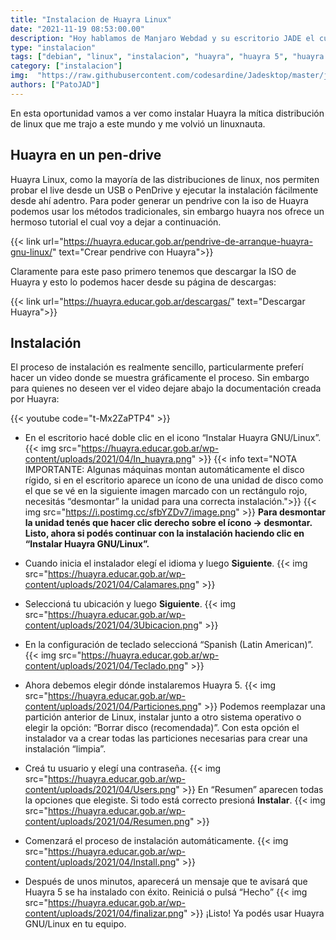 ```yaml
---
title: "Instalacion de Huayra Linux"
date: "2021-11-19 08:53:00.00"
description: "Hoy hablamos de Manjaro Webdad y su escritorio JADE el cual plantea una interesante forma de ver el escritorio de linux"
type: "instalacion"
tags: ["debian", "linux", "instalacion", "huayra", "huayra 5", "huayra linux", "argentina", "como instalar"]
category: ["instalacion"]
img:  "https://raw.githubusercontent.com/codesardine/Jadesktop/master/jade1.jpg"
authors: ["PatoJAD"]
---
```


En esta oportunidad vamos a ver como instalar Huayra la mítica distribución de linux que me trajo a este mundo y me volvió un linuxnauta.

## Huayra en un pen-drive

Huayra Linux, como la mayoría de las distribuciones de linux, nos permiten probar el live desde un USB o PenDrive y ejecutar la instalación fácilmente desde ahí adentro. Para poder generar un pendrive con la iso de Huayra podemos usar los métodos tradicionales, sin embargo huayra nos ofrece un hermoso tutorial el cual voy a dejar a continuación.

{{< link url="https://huayra.educar.gob.ar/pendrive-de-arranque-huayra-gnu-linux/" text="Crear pendrive con Huayra">}}

Claramente para este paso primero tenemos que descargar la ISO de Huayra y esto lo podemos hacer desde su página de descargas:

{{< link url="https://huayra.educar.gob.ar/descargas/" text="Descargar Huayra">}}

## Instalación

El proceso de instalación es realmente sencillo, particularmente preferí hacer un video donde se muestra gráficamente el proceso. Sin embargo para quienes no deseen ver el video dejare abajo la documentación creada por Huayra:

{{< youtube code="t-Mx2ZaPTP4" >}}

* En el escritorio hacé doble clic en el icono “Instalar Huayra GNU/Linux”.
  {{< img src="https://huayra.educar.gob.ar/wp-content/uploads/2021/04/In_huayra.png" >}}
  {{< info text="NOTA IMPORTANTE: Algunas máquinas montan automáticamente el disco rígido, si en el escritorio aparece un ícono de una unidad de disco como el que se vé en la siguiente imagen marcado con un rectángulo rojo,  necesitás “desmontar” la unidad para una correcta instalación.">}}
  {{< img src="https://i.postimg.cc/sfbYZDv7/image.png" >}}
  **Para desmontar la unidad tenés que hacer clic derecho sobre el ícono -> desmontar.  Listo, ahora si podés continuar con la instalación haciendo clic en “Instalar Huayra GNU/Linux”.**

* Cuando inicia el instalador elegí el idioma y luego **Siguiente**.
  {{< img src="https://huayra.educar.gob.ar/wp-content/uploads/2021/04/Calamares.png" >}}

* Seleccioná tu ubicación y luego **Siguiente**.
  {{< img src="https://huayra.educar.gob.ar/wp-content/uploads/2021/04/3Ubicacion.png" >}}

* En la configuración de teclado seleccioná “Spanish (Latin American)”.
  {{< img src="https://huayra.educar.gob.ar/wp-content/uploads/2021/04/Teclado.png" >}}

* Ahora debemos elegir dónde instalaremos Huayra 5.
  {{< img src="https://huayra.educar.gob.ar/wp-content/uploads/2021/04/Particiones.png" >}}
  Podemos reemplazar una partición anterior de Linux, instalar junto a otro sistema operativo o elegir la opción: “Borrar disco (recomendada)”. Con esta opción el instalador va a crear todas las particiones necesarias para crear una instalación “limpia”.

* Creá tu usuario y elegí una contraseña.
  {{< img src="https://huayra.educar.gob.ar/wp-content/uploads/2021/04/Users.png" >}}
  En “Resumen” aparecen todas la opciones que elegiste. Si todo está correcto presioná **Instalar**.
  {{< img src="https://huayra.educar.gob.ar/wp-content/uploads/2021/04/Resumen.png" >}}

* Comenzará el proceso de instalación automáticamente.
  {{< img src="https://huayra.educar.gob.ar/wp-content/uploads/2021/04/Install.png" >}}

* Después de unos minutos, aparecerá un mensaje que te avisará que Huayra 5 se ha instalado con éxito. Reiniciá o pulsá “Hecho”
  {{< img src="https://huayra.educar.gob.ar/wp-content/uploads/2021/04/finalizar.png" >}}
  ¡Listo! Ya podés usar Huayra GNU/Linux en tu equipo.
